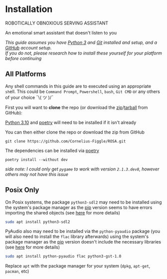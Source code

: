 # Installation

ROBOTICALLY OBNOXIOUS SERVING ASSISTANT

An emotional smart assistant that doesn't listen to you

*This guide assumes you have [Python 3](https://www.python.org/downloads/) and [Git](https://git-scm.com/downloads) installed and setup, and a [GitHub](https://github.com) account setup. <br> If you do not, please research how to install these yourself for your platform before continuing*

## All Platforms

Any shell commands in this guide are to executed using an appropriate `sh`ell. This could be `Command Prompt`, `Powershell`, `bash`, `Git CMD` or any others of your choice ¯\\( ツ )/¯

First you will want to **clone** the repo (or download the [zip](https://github.com/Cornelius-Figgle/ROSA/zipball/main/)/[tarball](https://github.com/Cornelius-Figgle/ROSA/tarball/main/) from GitHub):

[Python 3.10](https://www.python.org/downloads/) and [poetry](https://python-poetry.org/) will need to be installed if it isn't already

You can then either clone the repo or download the zip from GitHub

```shell
git clone https://github.com/Cornelius-Figgle/ROSA.git
```

The dependencies can be installed via [poetry](https://python-poetry.org/)

```shell
poetry install --without dev
```

*side note: I could only get `pygame` to work with version `2.1.3.dev8`, however others may not have this issue*

## Posix Only

On Posix systems, the package `python3-sdl2` may need to be installed using the system's package manager as the [pip](https://pip.pypa.io/en/stable/) version seems to have errors importing the shared objects (see [here](https://stackoverflow.com/a/37749807/19860022) for more details)

```bash
sudo apt install python3-sdl2
```

PyAudio also may need to be installed via the `python-pyaudio` package (you will also need to install the `flac` library afterwards) using the system's package manager as the [pip](https://pip.pypa.io/en/stable/) version doesn't include the necessary libraries (see [here](https://stackoverflow.com/questions/36681836/pyaudio-could-not-import-portaudio) for more details)

```bash
sudo apt install python-pyaudio flac python3-gst-1.0
```

Replace `apt` with the package manager for your system (`dpkg`, `apt-get`, `pacman`, etc)
